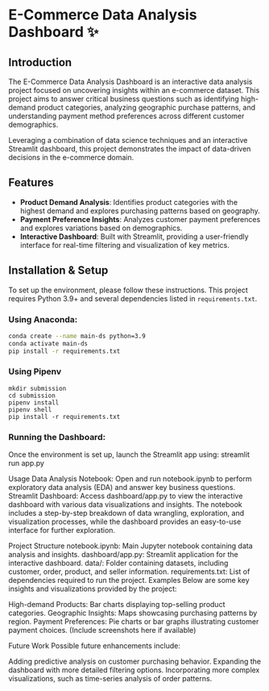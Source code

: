 # E-Commerce Data Analysis Dashboard ✨

## Introduction
The E-Commerce Data Analysis Dashboard is an interactive data analysis project focused on uncovering insights within an e-commerce dataset. This project aims to answer critical business questions such as identifying high-demand product categories, analyzing geographic purchase patterns, and understanding payment method preferences across different customer demographics.

Leveraging a combination of data science techniques and an interactive Streamlit dashboard, this project demonstrates the impact of data-driven decisions in the e-commerce domain.

## Features
- **Product Demand Analysis**: Identifies product categories with the highest demand and explores purchasing patterns based on geography.
- **Payment Preference Insights**: Analyzes customer payment preferences and explores variations based on demographics.
- **Interactive Dashboard**: Built with Streamlit, providing a user-friendly interface for real-time filtering and visualization of key metrics.

## Installation & Setup
To set up the environment, please follow these instructions. This project requires Python 3.9+ and several dependencies listed in `requirements.txt`.

### Using Anaconda:
```bash
conda create --name main-ds python=3.9
conda activate main-ds
pip install -r requirements.txt
```

### Using Pipenv
```
mkdir submission
cd submission
pipenv install
pipenv shell
pip install -r requirements.txt
```

### Running the Dashboard:
Once the environment is set up, launch the Streamlit app using:
streamlit run app.py

Usage
Data Analysis Notebook: Open and run notebook.ipynb to perform exploratory data analysis (EDA) and answer key business questions.
Streamlit Dashboard: Access dashboard/app.py to view the interactive dashboard with various data visualizations and insights.
The notebook includes a step-by-step breakdown of data wrangling, exploration, and visualization processes, while the dashboard provides an easy-to-use interface for further exploration.

Project Structure
notebook.ipynb: Main Jupyter notebook containing data analysis and insights.
dashboard/app.py: Streamlit application for the interactive dashboard.
data/: Folder containing datasets, including customer, order, product, and seller information.
requirements.txt: List of dependencies required to run the project.
Examples
Below are some key insights and visualizations provided by the project:

High-demand Products: Bar charts displaying top-selling product categories.
Geographic Insights: Maps showcasing purchasing patterns by region.
Payment Preferences: Pie charts or bar graphs illustrating customer payment choices.
(Include screenshots here if available)

Future Work
Possible future enhancements include:

Adding predictive analysis on customer purchasing behavior.
Expanding the dashboard with more detailed filtering options.
Incorporating more complex visualizations, such as time-series analysis of order patterns.
